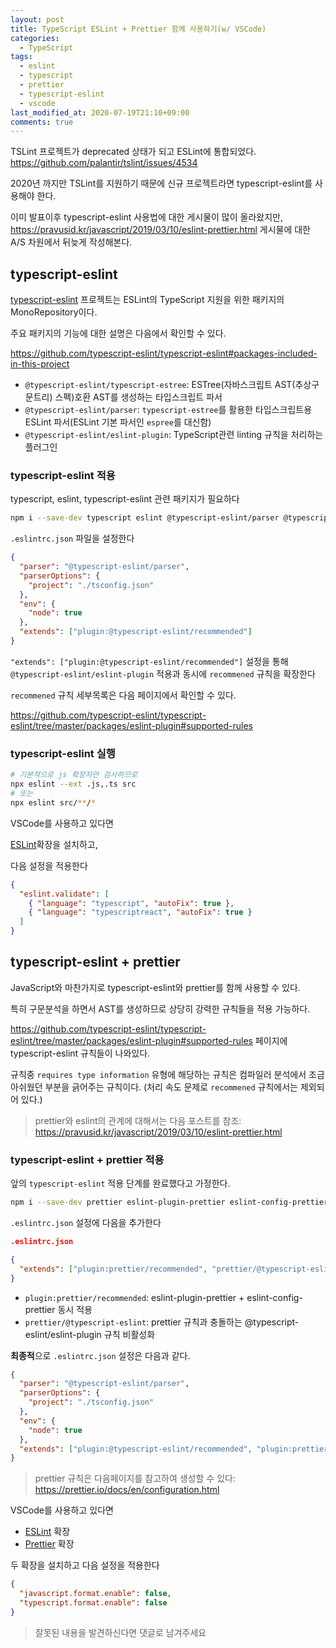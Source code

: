 ```yaml
---
layout: post
title: TypeScript ESLint + Prettier 함께 사용하기(w/ VSCode)
categories:
  - TypeScript
tags:
  - eslint
  - typescript
  - prettier
  - typescript-eslint
  - vscode
last_modified_at: 2020-07-19T21:10+09:00
comments: true
---
```


TSLint 프로젝트가 deprecated 상태가 되고 ESLint에 통합되었다.
<https://github.com/palantir/tslint/issues/4534>

2020년 까지만 TSLint를 지원하기 때문에 신규 프로젝트라면 typescript-eslint를 사용해야 한다.

이미 발표이후 typescript-eslint 사용법에 대한 게시물이 많이 올라왔지만,
<https://pravusid.kr/javascript/2019/03/10/eslint-prettier.html> 게시물에 대한 A/S 차원에서 뒤늦게 작성해본다.

## typescript-eslint

[typescript-eslint](https://github.com/typescript-eslint/typescript-eslint) 프로젝트는 ESLint의 TypeScript 지원을 위한 패키지의 MonoRepository이다.

주요 패키지의 기능에 대한 설명은 다음에서 확인할 수 있다.

<https://github.com/typescript-eslint/typescript-eslint#packages-included-in-this-project>

- `@typescript-eslint/typescript-estree`: ESTree(자바스크립트 AST(추상구문트리) 스펙)호환 AST를 생성하는 타입스크립트 파서
- `@typescript-eslint/parser`: `typescript-estree`를 활용한 타입스크립트용 ESLint 파서(ESLint 기본 파서인 `espree`를 대신함)
- `@typescript-eslint/eslint-plugin`: TypeScript관련 linting 규칙을 처리하는 플러그인

### typescript-eslint 적용

typescript, eslint, typescript-eslint 관련 패키지가 필요하다

```sh
npm i --save-dev typescript eslint @typescript-eslint/parser @typescript-eslint/eslint-plugin
```

`.eslintrc.json` 파일을 설정한다

```json
{
  "parser": "@typescript-eslint/parser",
  "parserOptions": {
    "project": "./tsconfig.json"
  },
  "env": {
    "node": true
  },
  "extends": ["plugin:@typescript-eslint/recommended"]
}
```

`"extends": ["plugin:@typescript-eslint/recommended"]` 설정을 통해 `@typescript-eslint/eslint-plugin` 적용과 동시에 `recommened` 규칙을 확장한다

`recommened` 규칙 세부목록은 다음 페이지에서 확인할 수 있다.

<https://github.com/typescript-eslint/typescript-eslint/tree/master/packages/eslint-plugin#supported-rules>

### typescript-eslint 실행

```sh
# 기본적으로 js 확장자만 검사하므로
npx eslint --ext .js,.ts src
# 또는
npx eslint src/**/*
```

VSCode를 사용하고 있다면

[ESLint](https://marketplace.visualstudio.com/items?itemName=dbaeumer.vscode-eslint)확장을 설치하고,

다음 설정을 적용한다

```json
{
  "eslint.validate": [
    { "language": "typescript", "autoFix": true },
    { "language": "typescriptreact", "autoFix": true }
  ]
}

```

## typescript-eslint + prettier

JavaScript와 마찬가지로 typescript-eslint와 prettier를 함께 사용할 수 있다.

특히 구문분석을 하면서 AST를 생성하므로 상당히 강력한 규칙들을 적용 가능하다.

<https://github.com/typescript-eslint/typescript-eslint/tree/master/packages/eslint-plugin#supported-rules> 페이지에 typescript-eslint 규칙들이 나와있다.

규칙중 `requires type information` 유형에 해당하는 규칙은 컴파일러 분석에서 조금 아쉬웠던 부분을 긁어주는 규칙이다.
(처리 속도 문제로 `recommened` 규칙에서는 제외되어 있다.)

> prettier와 eslint의 관계에 대해서는 다음 포스트를 참조: <https://pravusid.kr/javascript/2019/03/10/eslint-prettier.html>

### typescript-eslint + prettier 적용

앞의 `typescript-eslint` 적용 단계를 완료했다고 가정한다.

```sh
npm i --save-dev prettier eslint-plugin-prettier eslint-config-prettier
```

`.eslintrc.json` 설정에 다음을 추가한다

```json
.eslintrc.json

{
  "extends": ["plugin:prettier/recommended", "prettier/@typescript-eslint"]
}
```

- `plugin:prettier/recommended`: eslint-plugin-prettier + eslint-config-prettier 동시 적용
- `prettier/@typescript-eslint`: prettier 규칙과 충돌하는 @typescript-eslint/eslint-plugin 규칙 비활성화

**최종적**으로 `.eslintrc.json` 설정은 다음과 같다.

```json
{
  "parser": "@typescript-eslint/parser",
  "parserOptions": {
    "project": "./tsconfig.json"
  },
  "env": {
    "node": true
  },
  "extends": ["plugin:@typescript-eslint/recommended", "plugin:prettier/recommended", "prettier/@typescript-eslint"]
}
```

> prettier 규칙은 다음페이지를 참고하여 생성할 수 있다: <https://prettier.io/docs/en/configuration.html>

VSCode를 사용하고 있다면

- [ESLint](https://marketplace.visualstudio.com/items?itemName=dbaeumer.vscode-eslint) 확장
- [Prettier](https://marketplace.visualstudio.com/items?itemName=esbenp.prettier-vscode) 확장

두 확장을 설치하고 다음 설정을 적용한다

```json
{
  "javascript.format.enable": false,
  "typescript.format.enable": false
}
```

> 잘못된 내용을 발견하신다면 댓글로 남겨주세요
